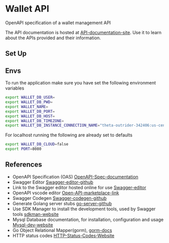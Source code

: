 # Wallet API

OpenAPI specification of a wallet management API

The API documentation is hosted at [API-documentation-site](9). Use it to learn about the APIs provided and their information.

## Set Up

## Envs

To run the application make sure you have set the following environment variables

```sh
export WALLET_DB_USER=
export WALLET_DB_PWD=
export WALLET_NAME=
export WALLET_DB_PORT=
export WALLET_DB_HOST=
export WALLET_DB_TIMEZONE=
export WALLET_DB_INSTANCE_CONNECTION_NAME="theta-outrider-342406:us-central1:wallet"
```

For localhost running the following are already set to defaults

```sh
export WALLET_DB_CLOUD=false
export PORT=8080
```

## References

- OpenAPI Specification (OAS) [OpenAPI-Spec-documentation](2)
- Swagger Editor [Swagger-editor-github](3)
- Link to the Swagger editor hosted online for use [Swagger-editor](8)
- OpenAPI vscode editor [Open-API-marketplace-link](4)
- Swagger Codegen [Swagger-codegen-github](5)
- Generate Golang server stubs [go-server-github](6)
- Use SDK Manager to install the development tools, used by Swagger tools [sdkman-website](7)
- Mysql Database documentation, for installation, configuration and usage [Mysql-dev-website](10)
- Go Object Relational Mapper(gorm), [gorm-docs](11)
- HTTP status codes [HTTP-Status-Codes-Website](1)

[1]: https://restfulapi.net/http-status-codes
[2]: https://swagger.io/docs/specification/about
[3]: https://github.com/swagger-api/swagger-editor
[4]: https://marketplace.visualstudio.com/items?itemName=42Crunch.vscode-openapi
[5]: https://github.com/swagger-api/swagger-codegen
[6]: https://github.com/swagger-api/swagger-codegen/wiki/Server-stub-generator-HOWTO#go-server
[7]: https://sdkman.io/sdks
[8]: https://editor.swagger.io
[9]: https://theta-outrider-342406.web.app
[10]: https://dev.mysql.com/doc
[11]: https://gorm.io/docs
[12]: https://stackoverflow.com/questions/34046194/how-to-pass-arguments-to-router-handlers-in-golang-using-gin-web-framework
